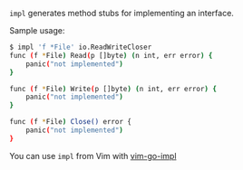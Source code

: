 `impl` generates method stubs for implementing an interface.

Sample usage:

```bash
$ impl 'f *File' io.ReadWriteCloser
func (f *File) Read(p []byte) (n int, err error) {
	panic("not implemented")
}

func (f *File) Write(p []byte) (n int, err error) {
	panic("not implemented")
}

func (f *File) Close() error {
	panic("not implemented")
}

```

You can use `impl` from Vim with [vim-go-impl](https://github.com/rhysd/vim-go-impl)
